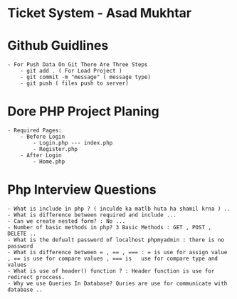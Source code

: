 # Ticket System - Asad Mukhtar
# Github Guidlines
    - For Push Data On Git There Are Three Steps
        - git add . ( For Load Project )
        - git commit -m "message" ( message type)
        - git push ( files push to server)
# Dore PHP Project Planing
    - Required Pages:
        - Before Login
            - Login.php --- index.php
            - Register.php
        - After Login
            - Home.php
# Php Interview Questions
    - What is include in php ? ( inculde ka matlb huta ha shamil krna ) ..
    - What is difference between required and include ...
    - Can we create nested form? : No ...
    - Number of basic methods in php? 3 Basic Methods : GET , POST , DELETE ..
    - What is the defualt password of localhost phpmyadmin : there is no password
    - What is difference between = , == , === : = is use for assign value , == is use for compare values , === is   use for compare type and values
    - What is use of header() function ? : Header function is use for redirect proccess.
    - Why we use Queries In Database? Quries are use for communicate with database ..